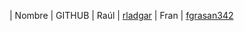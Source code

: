 | Nombre | GITHUB
| Raúl   | [rladgar](https://github.com/rladgar)
| Fran   | [fgrasan342](https://github.com/fgrasan342)
